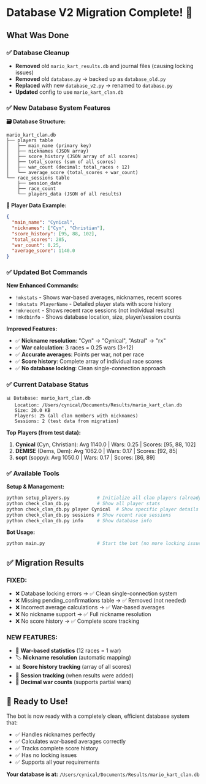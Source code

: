 # Database V2 Migration Complete! 🎉

## What Was Done

### ✅ **Database Cleanup**

- **Removed** old `mario_kart_results.db` and journal files (causing locking issues)
- **Removed** old `database.py` → backed up as `database_old.py`
- **Replaced** with new `database_v2.py` → renamed to `database.py`
- **Updated** config to use `mario_kart_clan.db`

### ✅ **New Database System Features**

**🗃️ Database Structure:**

```
mario_kart_clan.db
├── players table
│   ├── main_name (primary key)
│   ├── nicknames (JSON array)
│   ├── score_history (JSON array of all scores)
│   ├── total_scores (sum of all scores)
│   ├── war_count (decimal: total_races ÷ 12)
│   └── average_score (total_scores ÷ war_count)
└── race_sessions table
    ├── session_date
    ├── race_count
    └── players_data (JSON of all results)
```

**👥 Player Data Example:**

```json
{
  "main_name": "Cynical",
  "nicknames": ["Cyn", "Christian"],
  "score_history": [95, 88, 102],
  "total_scores": 285,
  "war_count": 0.25,
  "average_score": 1140.0
}
```

### ✅ **Updated Bot Commands**

**New Enhanced Commands:**

- `!mkstats` - Shows war-based averages, nicknames, recent scores
- `!mkstats PlayerName` - Detailed player stats with score history
- `!mkrecent` - Shows recent race sessions (not individual results)
- `!mkdbinfo` - Shows database location, size, player/session counts

**Improved Features:**

- ✅ **Nickname resolution**: "Cyn" → "Cynical", "Astral" → "rx"
- ✅ **War calculation**: 3 races = 0.25 wars (3÷12)
- ✅ **Accurate averages**: Points per war, not per race
- ✅ **Score history**: Complete array of individual race scores
- ✅ **No database locking**: Clean single-connection approach

### ✅ **Current Database Status**

```
📊 Database: mario_kart_clan.db
   Location: /Users/cynical/Documents/Results/mario_kart_clan.db
   Size: 20.0 KB
   Players: 25 (all clan members with nicknames)
   Sessions: 2 (test data from migration)
```

**Top Players (from test data):**

1. **Cynical** (Cyn, Christian): Avg 1140.0 | Wars: 0.25 | Scores: [95, 88, 102]
2. **DEMISE** (Dems, Dem): Avg 1062.0 | Wars: 0.17 | Scores: [92, 85]
3. **sopt** (soppy): Avg 1050.0 | Wars: 0.17 | Scores: [86, 89]

### ✅ **Available Tools**

**Setup & Management:**

```bash
python setup_players.py          # Initialize all clan players (already done)
python check_clan_db.py          # Show all player stats
python check_clan_db.py player Cynical  # Show specific player details
python check_clan_db.py sessions # Show recent race sessions
python check_clan_db.py info     # Show database info
```

**Bot Usage:**

```bash
python main.py                   # Start the bot (no more locking issues!)
```

## ✅ **Migration Results**

### **FIXED:**

- ❌ Database locking errors → ✅ Clean single-connection system
- ❌ Missing pending_confirmations table → ✅ Removed (not needed)
- ❌ Incorrect average calculations → ✅ War-based averages
- ❌ No nickname support → ✅ Full nickname resolution
- ❌ No score history → ✅ Complete score tracking

### **NEW FEATURES:**

- 🎯 **War-based statistics** (12 races = 1 war)
- 🏷️ **Nickname resolution** (automatic mapping)
- 📊 **Score history tracking** (array of all scores)
- 📅 **Session tracking** (when results were added)
- 🔄 **Decimal war counts** (supports partial wars)

## 🚀 **Ready to Use!**

The bot is now ready with a completely clean, efficient database system that:

- ✅ Handles nicknames perfectly
- ✅ Calculates war-based averages correctly
- ✅ Tracks complete score history
- ✅ Has no locking issues
- ✅ Supports all your requirements

**Your database is at:** `/Users/cynical/Documents/Results/mario_kart_clan.db`
